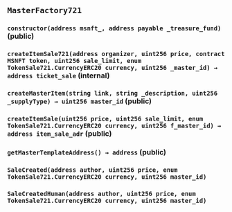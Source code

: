 ## `MasterFactory721`






### `constructor(address msnft_, address payable _treasure_fund)` (public)





### `createItemSale721(address organizer, uint256 price, contract MSNFT token, uint256 sale_limit, enum TokenSale721.CurrencyERC20 currency, uint256 _master_id) → address ticket_sale` (internal)





### `createMasterItem(string link, string _description, uint256 _supplyType) → uint256 master_id` (public)





### `createItemSale(uint256 price, uint256 sale_limit, enum TokenSale721.CurrencyERC20 currency, uint256 f_master_id) → address item_sale_adr` (public)





### `getMasterTemplateAddress() → address` (public)






### `SaleCreated(address author, uint256 price, enum TokenSale721.CurrencyERC20 currency, uint256 master_id)`





### `SaleCreatedHuman(address author, uint256 price, enum TokenSale721.CurrencyERC20 currency, uint256 master_id)`





